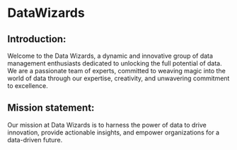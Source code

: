 # DataWizards

<h2>Introduction:</h2>
Welcome to the Data Wizards, a dynamic and innovative group of data management enthusiasts dedicated to unlocking the full potential of data. We are a passionate team of experts, committed to weaving magic into the world of data through our expertise, creativity, and unwavering commitment to excellence.
<h2>Mission statement:</h2>
Our mission at Data Wizards is to harness the power of data to drive innovation, provide actionable insights, and empower organizations for a data-driven future.